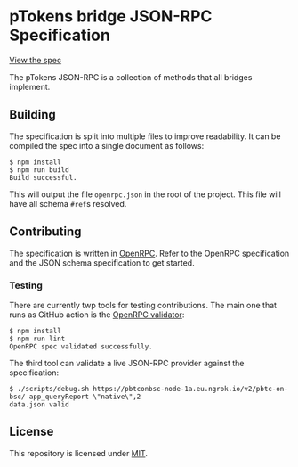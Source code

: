 # pTokens bridge JSON-RPC Specification

[View the spec][playground]

The pTokens JSON-RPC is a collection of methods that all bridges implement.

## Building

The specification is split into multiple files to improve readability. It
can be compiled the spec into a single document as follows:

```console
$ npm install
$ npm run build
Build successful.
```

This will output the file `openrpc.json` in the root of the project. This file
will have all schema `#ref`s resolved.

## Contributing

The specification is written in [OpenRPC][openrpc]. Refer to the
OpenRPC specification and the JSON schema specification to get started.

### Testing

There are currently twp tools for testing contributions. The main one that
runs as GitHub action is the [OpenRPC validator][validator]:

```console
$ npm install
$ npm run lint
OpenRPC spec validated successfully.
```

The third tool can validate a live JSON-RPC provider against the specification:

```console
$ ./scripts/debug.sh https://pbtconbsc-node-1a.eu.ngrok.io/v2/pbtc-on-bsc/ app_queryReport \"native\",2
data.json valid
```

## License

This repository is licensed under [MIT](LICENSE).


[playground]: https://playground.open-rpc.org/?schemaUrl=https://raw.githubusercontent.com/provable-things/ptokens-jsonrpc-spec/assembled-spec/openrpc.json&uiSchema[appBar][ui:splitView]=false&uiSchema[appBar][ui:input]=false&uiSchema[appBar][ui:examplesDropdown]=false&uiSchema[appBar][ui:title]=pTokens&uiSchema[appBar][ui:logoUrl]=https://avatars.githubusercontent.com/u/16259422?s=200&v=4
[openrpc]: https://open-rpc.org
[validator]: https://open-rpc.github.io/schema-utils-js/globals.html#validateopenrpcdocument
